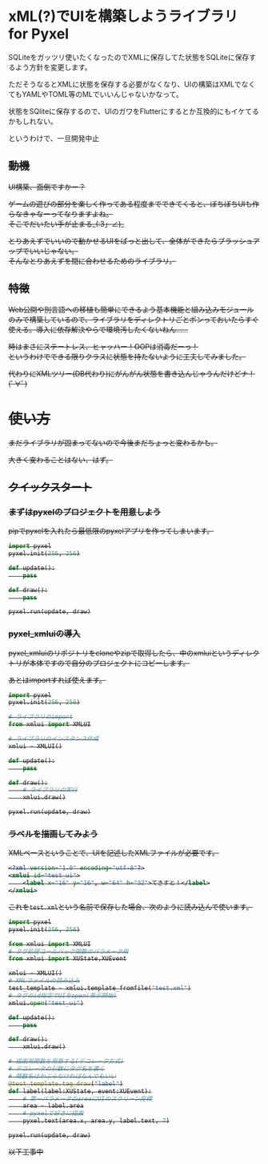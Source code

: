 # xML(?)でUIを構築しようライブラリ for Pyxel

SQLiteをガッツリ使いたくなったのでXMLに保存してた状態をSQLiteに保存するよう方針を変更します。

ただそうなるとXMLに状態を保存する必要がなくなり、UIの構築はXMLでなくてもYAMLやTOML等のMLでいいんじゃないかなって。

状態をSQliteに保存するので、UIのガワをFlutterにするとか互換的にもイケてるかもしれない。

というわけで、一旦開発中止

<s>

## 動機
UI構築、面倒ですかー？

ゲームの遊びの部分を楽しく作ってある程度までできてくると、ぼちぼちUIも作らなきゃなーってなりますよね。<br>
そこでだいたい手が止まる_(:3」∠)_

とりあえずでいいので動かせるUIをぱっと出して、全体ができたらブラッシュアップでいいじゃない。<br>
そんなとりあえずを間に合わせるためのライブラリ。


## 特徴
Web公開や別言語への移植も簡単にできるよう基本機能と組み込みモジュールのみで構築しているので、ライブラリをディレクトリごとポンっておいたらすぐ使える。導入に依存解決やらで環境汚したくないねん……

時はまさにステートレス、ヒャッハー！OOPは消毒だーっ！<br>
というわけでできる限りクラスに状態を持たないように工夫してみました。

代わりにXMLツリー(DB代わり)にがんがん状態を書き込んじゃうんだけどナ！(ﾟ∀ﾟ)

# 使い方

まだライブラリが固まってないので今後まだちょっと変わるかも。

大きく変わることはない、はず。

## クイックスタート

### まずはpyxelのプロジェクトを用意しよう

pipでpyxelを入れたら最低限のpyxelアプリを作ってしまいます。

```python
import pyxel
pyxel.init(256, 256)

def update():
    pass

def draw():
    pass

pyxel.run(update, draw)
```

### pyxel_xmluiの導入

pyxel_xmluiのリポジトリをcloneやzipで取得したら、中のxmluiというディレクトリが本体ですので自分のプロジェクトにコピーします。

あとはimportすれば使えます。

```python
import pyxel
pyxel.init(256, 256)

# ライブラリのimport
from xmlui import XMLUI

# ライブラリのインスタンス作成
xmlui = XMLUI()

def update():
    pass

def draw():
    # ライブラリの実行
    xmlui.draw()

pyxel.run(update, draw)
```

### ラベルを描画してみよう

XMLベースということで、UIを記述したXMLファイルが必要です。

```XML
<?xml version="1.0" encoding="utf-8"?>
<xmlui id="test_ui">
    <label x="16" y="16", w="64" h="32">てきすと！</label>
</xmlui>
```

これを`test.xml`という名前で保存した場合、次のように読み込んで使います。

```python
import pyxel
pyxel.init(256, 256)

from xmlui import XMLUI
# タグ処理コールバック関数のパラメータ用
from xmlui import XUState,XUEvent

xmlui = XMLUI()
# XMLファイルの読み込み
test_template = xmlui.template_fromfile("test.xml")
# タグのid指定でUIをopen(表示開始)
xmlui.open("test_ui")

def update():
    pass

def draw():
    xmlui.draw()

# 描画用関数を用意する(デコレータ方式)
# デコレータの引数にタグ名を書く
# 関数名はかぶらなければなんでもいい
@test_template.tag_draw("label")
def label(label:XUState, event:XUEvent):
    # 第一パラメータのareaにUIのスクリーン座標
    area = label.area
    # pyxelで好きに描画
    pyxel.text(area.x, area.y, label.text, 7)

pyxel.run(update, draw)
```

以下工事中
</s>
